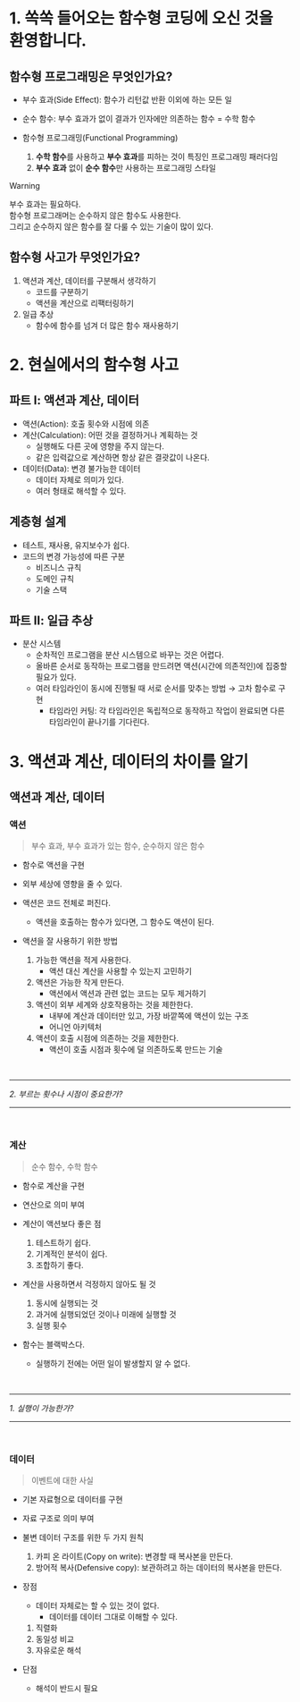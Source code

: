 # 1. 쏙쏙 들어오는 함수형 코딩에 오신 것을 환영합니다.

## 함수형 프로그래밍은 무엇인가요?

- 부수 효과(Side Effect): 함수가 리턴값 반환 이외에 하는 모든 일
- 순수 함수: 부수 효과가 없이 결과가 인자에만 의존하는 함수 = 수학 함수

- 함수형 프로그래밍(Functional Programming)

  1. **수학 함수**를 사용하고 **부수 효과**를 피하는 것이 특징인 프로그래밍 패러다임
  2. **부수 효과** 없이 **순수 함수**만 사용하는 프로그래밍 스타일

> [!WARNING]
> 부수 효과는 필요하다.  
> 함수형 프로그래머는 순수하지 않은 함수도 사용한다.  
> 그리고 순수하지 않은 함수를 잘 다룰 수 있는 기술이 많이 있다.

## 함수형 사고가 무엇인가요?

1. 액션과 계산, 데이터를 구분해서 생각하기
   - 코드를 구분하기
   - 액션을 계산으로 리팩터링하기
2. 일급 추상
   - 함수에 함수를 넘겨 더 많은 함수 재사용하기

# 2. 현실에서의 함수형 사고

## 파트 Ⅰ: 액션과 계산, 데이터

- 액션(Action): 호출 횟수와 시점에 의존
- 계산(Calculation): 어떤 것을 결정하거나 계획하는 것
  - 실행해도 다른 곳에 영향을 주지 않는다.
  - 같은 입력값으로 계산하면 항상 같은 결괏값이 나온다.
- 데이터(Data): 변경 불가능한 데이터
  - 데이터 자체로 의미가 있다.
  - 여러 형태로 해석할 수 있다.

## 계층형 설계

- 테스트, 재사용, 유지보수가 쉽다.
- 코드의 변경 가능성에 따른 구분
  - 비즈니스 규칙
  - 도메인 규칙
  - 기술 스택

## 파트 Ⅱ: 일급 추상

- 분산 시스템
  - 순차적인 프로그램을 분산 시스템으로 바꾸는 것은 어렵다.
  - 올바른 순서로 동작하는 프로그램을 만드려면 액션(시간에 의존적인)에 집중할 필요가 있다.
  - 여러 타임라인이 동시에 진행될 때 서로 순서를 맞추는 방법 → 고차 함수로 구현
    - 타임라인 커팅: 각 타임라인은 독립적으로 동작하고 작업이 완료되면 다른 타임라인이 끝나기를 기다린다.

# 3. 액션과 계산, 데이터의 차이를 알기

## 액션과 계산, 데이터

### 액션

> 부수 효과, 부수 효과가 있는 함수, 순수하지 않은 함수

- 함수로 액션을 구현
- 외부 세상에 영향을 줄 수 있다.

- 액션은 코드 전체로 퍼진다.

  - 액션을 호출하는 함수가 있다면, 그 함수도 액션이 된다.

- 액션을 잘 사용하기 위한 방법
  1. 가능한 액션을 적게 사용한다.
     - 액션 대신 계산을 사용할 수 있는지 고민하기
  2. 액션은 가능한 작게 만든다.
     - 액션에서 액션과 관련 없는 코드는 모두 제거하기
  3. 액션이 외부 세계와 상호작용하는 것을 제한한다.
     - 내부에 계산과 데이터만 있고, 가장 바깥쪽에 액션이 있는 구조
     - 어니언 아키텍처
  4. 액션이 호출 시점에 의존하는 것을 제한한다.
     - 액션이 호출 시점과 횟수에 덜 의존하도록 만드는 기술

&nbsp;

---

_2. 부르는 횟수나 시점이 중요한가?_

---

&nbsp;

### 계산

> 순수 함수, 수학 함수

- 함수로 계산을 구현
- 연산으로 의미 부여

- 계산이 액션보다 좋은 점

  1. 테스트하기 쉽다.
  2. 기계적인 분석이 쉽다.
  3. 조합하기 좋다.

- 계산을 사용하면서 걱정하지 않아도 될 것

  1. 동시에 실행되는 것
  2. 과거에 실행되었던 것이나 미래에 실행할 것
  3. 실행 횟수

- 함수는 블랙박스다.
  - 실행하기 전에는 어떤 일이 발생할지 알 수 없다.

&nbsp;

---

_1. 실행이 가능한가?_

---

&nbsp;

### 데이터

> 이벤트에 대한 사실

- 기본 자료형으로 데이터를 구현
- 자료 구조로 의미 부여

- 불변 데이터 구조를 위한 두 가지 원칙

  1. 카피 온 라이트(Copy on write): 변경할 때 복사본을 만든다.
  2. 방어적 복사(Defensive copy): 보관하려고 하는 데이터의 복사본을 만든다.

- 장점

  - 데이터 자체로는 할 수 있는 것이 없다.
    - 데이터를 데이터 그대로 이해할 수 있다.

  1. 직렬화
  2. 동일성 비교
  3. 자유로운 해석

- 단점
  - 해석이 반드시 필요
